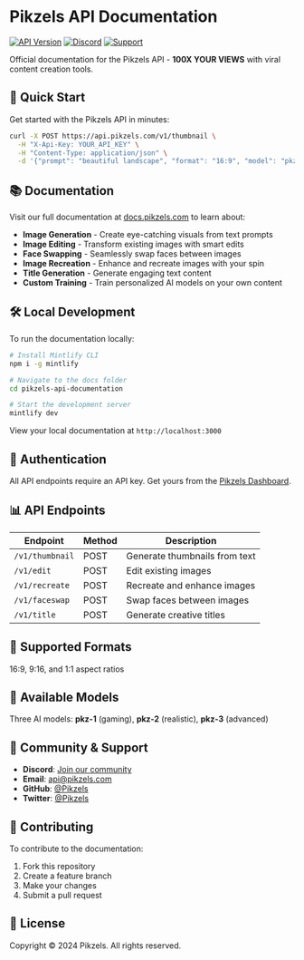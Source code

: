 # Pikzels API Documentation

[![API Version](https://img.shields.io/badge/API-v3.1.0-brightgreen)](https://api.pikzels.com)
[![Discord](https://img.shields.io/badge/Discord-Join%20Community-7289DA)](https://go.pikzels.com/discord)
[![Support](https://img.shields.io/badge/Support-api%40pikzels.com-blue)](mailto:api@pikzels.com)

Official documentation for the Pikzels API - **100X YOUR VIEWS** with viral content creation tools.

## 🚀 Quick Start

Get started with the Pikzels API in minutes:

```bash
curl -X POST https://api.pikzels.com/v1/thumbnail \
  -H "X-Api-Key: YOUR_API_KEY" \
  -H "Content-Type: application/json" \
  -d '{"prompt": "beautiful landscape", "format": "16:9", "model": "pkz-2"}'
```

## 📚 Documentation

Visit our full documentation at [docs.pikzels.com](https://docs.pikzels.com) to learn about:

- **Image Generation** - Create eye-catching visuals from text prompts
- **Image Editing** - Transform existing images with smart edits
- **Face Swapping** - Seamlessly swap faces between images
- **Image Recreation** - Enhance and recreate images with your spin
- **Title Generation** - Generate engaging text content
- **Custom Training** - Train personalized AI models on your own content

## 🛠️ Local Development

To run the documentation locally:

```bash
# Install Mintlify CLI
npm i -g mintlify

# Navigate to the docs folder
cd pikzels-api-documentation

# Start the development server
mintlify dev
```

View your local documentation at `http://localhost:3000`

## 🔑 Authentication

All API endpoints require an API key. Get yours from the [Pikzels Dashboard](https://app.pikzels.com/platform).

## 📊 API Endpoints

| Endpoint | Method | Description |
|----------|--------|-------------|
| `/v1/thumbnail` | POST | Generate thumbnails from text |
| `/v1/edit` | POST | Edit existing images |
| `/v1/recreate` | POST | Recreate and enhance images |
| `/v1/faceswap` | POST | Swap faces between images |
| `/v1/title` | POST | Generate creative titles |

## 🎨 Supported Formats

16:9, 9:16, and 1:1 aspect ratios

## 🤖 Available Models

Three AI models: **pkz-1** (gaming), **pkz-2** (realistic), **pkz-3** (advanced)

## 💬 Community & Support

- **Discord**: [Join our community](https://go.pikzels.com/discord)
- **Email**: [api@pikzels.com](mailto:api@pikzels.com)
- **GitHub**: [@Pikzels](https://github.com/Pikzels)
- **Twitter**: [@Pikzels](https://x.com/Pikzels)

## 📝 Contributing

To contribute to the documentation:

1. Fork this repository
2. Create a feature branch
3. Make your changes
4. Submit a pull request

## 📄 License

Copyright © 2024 Pikzels. All rights reserved.